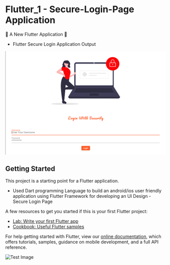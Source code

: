# Flutter_1 - Secure-Login-Page Application

🌸 A New Flutter Application 🌸
* Flutter Secure Login Application Output

![Test Image](https://github.com/iamprateeksmith/Flutter_1-SecureLoginPage/blob/DAY-4/assets/images/Flutter%20Secure%20Login%20Application.png?raw=true)

## Getting Started

This project is a starting point for a Flutter application.

* Used Dart programming Language to build an android/ios user friendly application using Flutter Framework for developing an UI Design - Secure Login Page

A few resources to get you started if this is your first Flutter project:

- [Lab: Write your first Flutter app](https://flutter.dev/docs/get-started/codelab)
- [Cookbook: Useful Flutter samples](https://flutter.dev/docs/cookbook)

For help getting started with Flutter, view our
[online documentation](https://flutter.dev/docs), which offers tutorials,
samples, guidance on mobile development, and a full API reference.


![Test Image](https://www.chrisel.net/img/flutter-banner.jpg)
